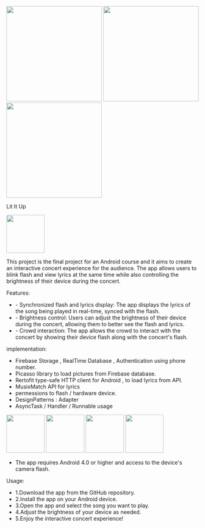 
<p float="left">
   <img src="https://user-images.githubusercontent.com/66652532/216084006-4a4f1e0d-0f46-4e7b-83a2-dfcb5052bdd4.png" width="250" />
   <img src="https://user-images.githubusercontent.com/66652532/216088166-5e3232bd-44ce-4275-91c0-61a9e44eeb9d.png" width="250" />
   <img src="https://user-images.githubusercontent.com/66652532/216087921-affab7ae-e7c5-4740-bcc3-6d1ee9515d6f.png" width="250" />
</p>

 Lit It Up 

<img src="https://user-images.githubusercontent.com/66652532/215299446-039f8f2d-cf6b-49e9-a486-0f8499c8bc54.jpg" width="100" height="100">

This project is the final project for an Android course and it aims to create an interactive concert experience for the audience. The app allows users to blink flash and view lyrics at the same time while also controlling the brightness of their device during the concert.

Features:
<ul>
  <li> - Synchronized flash and lyrics display: The app displays the lyrics of the song being played in real-time, synced with the flash.</li>
  <li> - Brightness control: Users can adjust the brightness of their device during the concert, allowing them to better see the flash and lyrics.</li>
  <li> - Crowd interaction: The app allows the crowd to interact with the concert by showing their device flash along with the concert's flash. </li>
</ul>
    
implementation:
- Firebase Storage , RealTime Database , Authentication using phone number.
- Picasso library to load pictures from Firebase database.
- Rertofit type-safe HTTP client for Android , to load lyrics from API.
- MusixMatch API for lyrics
- permessions to flash / hardware device.
- DesignPatterns : Adapter 
- AsyncTask / Handler / Runnable usage

<p float="left">
  <img src="https://user-images.githubusercontent.com/66652532/215631136-b2d04127-8f36-4085-b9c3-a1bacb50512b.png" width="100" />
  <img src="https://user-images.githubusercontent.com/66652532/215631543-ee068de0-6aa0-4dea-8e8d-4fc5f0804a4b.jpg" width="100" /> 
  <img src="https://user-images.githubusercontent.com/66652532/215631677-a294d757-5501-4e5d-bd29-8b30461e615b.png" width="100" />
   <img src="https://user-images.githubusercontent.com/66652532/215631900-6afc359f-4025-4534-b798-c4029b600ee7.png" width="100">

</p>

- The app requires Android 4.0 or higher and access to the device's camera flash.

Usage:
<ul>
        <li> 1.Download the app from the GitHub repository.</li>
        <li> 2.Install the app on your Android device.</li>
        <li> 3.Open the app and select the song you want to play.</li>
        <li> 4.Adjust the brightness of your device as needed.</li>
        <li> 5.Enjoy the interactive concert experience!</li>
</ul>


